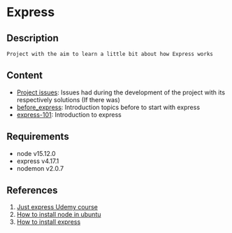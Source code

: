 # Express

## Description

    Project with the aim to learn a little bit about how Express works

## Content

- [Project issues](./project_issues): Issues had during the development of the project with its respectively solutions (If there was)
- [before_express](./before_express): Introduction topics before to start with express
- [express-101](./express-101): Introduction to express

## Requirements

- node v15.12.0
- express v4.17.1
- nodemon v2.0.7

## References

1. [Just express Udemy course](https://www.udemy.com/course/just-express-with-a-bunch-of-node-and-http-in-detail/)
2. [How to install node in ubuntu](https://github.com/nodesource/distributions/blob/master/README.md)
3. [How to install express](https://expressjs.com/en/starter/installing.html)
